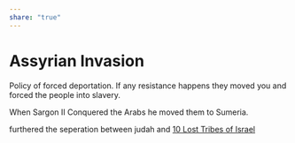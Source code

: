 ```yaml
---  
share: "true"  
---  
```

# Assyrian Invasion  
  
Policy of forced deportation. If any resistance happens they moved you and forced the people into slavery.  
  
When Sargon II Conquered the Arabs he moved them to Sumeria.   
  
furthered the seperation between judah and [10 Lost Tribes of Israel](./10%20Lost%20tribes%20of%20Israel.md)